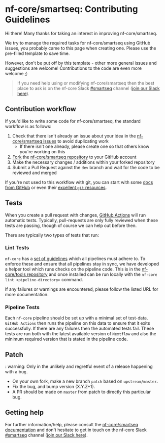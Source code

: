 # nf-core/smartseq: Contributing Guidelines

Hi there!
Many thanks for taking an interest in improving nf-core/smartseq.

We try to manage the required tasks for nf-core/smartseq using GitHub issues, you probably came to this page when creating one.
Please use the pre-filled template to save time.

However, don't be put off by this template - other more general issues and suggestions are welcome!
Contributions to the code are even more welcome ;)

> If you need help using or modifying nf-core/smartseq then the best place to ask is on the nf-core Slack [#smartseq](https://nfcore.slack.com/channels/smartseq) channel ([join our Slack here](https://nf-co.re/join/slack)).

## Contribution workflow

If you'd like to write some code for nf-core/smartseq, the standard workflow is as follows:

1. Check that there isn't already an issue about your idea in the [nf-core/smartseq issues](https://github.com/nf-core/smartseq/issues) to avoid duplicating work
    * If there isn't one already, please create one so that others know you're working on this
2. [Fork](https://help.github.com/en/github/getting-started-with-github/fork-a-repo) the [nf-core/smartseq repository](https://github.com/nf-core/smartseq) to your GitHub account
3. Make the necessary changes / additions within your forked repository
4. Submit a Pull Request against the `dev` branch and wait for the code to be reviewed and merged

If you're not used to this workflow with git, you can start with some [docs from GitHub](https://help.github.com/en/github/collaborating-with-issues-and-pull-requests) or even their [excellent `git` resources](https://try.github.io/).

## Tests

When you create a pull request with changes, [GitHub Actions](https://github.com/features/actions) will run automatic tests.
Typically, pull-requests are only fully reviewed when these tests are passing, though of course we can help out before then.

There are typically two types of tests that run:

### Lint Tests

`nf-core` has a [set of guidelines](https://nf-co.re/developers/guidelines) which all pipelines must adhere to.
To enforce these and ensure that all pipelines stay in sync, we have developed a helper tool which runs checks on the pipeline code. This is in the [nf-core/tools repository](https://github.com/nf-core/tools) and once installed can be run locally with the `nf-core lint <pipeline-directory>` command.

If any failures or warnings are encountered, please follow the listed URL for more documentation.

### Pipeline Tests

Each `nf-core` pipeline should be set up with a minimal set of test-data.
`GitHub Actions` then runs the pipeline on this data to ensure that it exits successfully.
If there are any failures then the automated tests fail.
These tests are run both with the latest available version of `Nextflow` and also the minimum required version that is stated in the pipeline code.

## Patch

: warning: Only in the unlikely and regretful event of a release happening with a bug.

* On your own fork, make a new branch `patch` based on `upstream/master`.
* Fix the bug, and bump version (X.Y.Z+1).
* A PR should be made on `master` from patch to directly this particular bug.

## Getting help

For further information/help, please consult the [nf-core/smartseq documentation](https://nf-co.re/nf-core/smartseq/docs) and don't hesitate to get in touch on the nf-core Slack [#smartseq](https://nfcore.slack.com/channels/smartseq) channel ([join our Slack here](https://nf-co.re/join/slack)).
